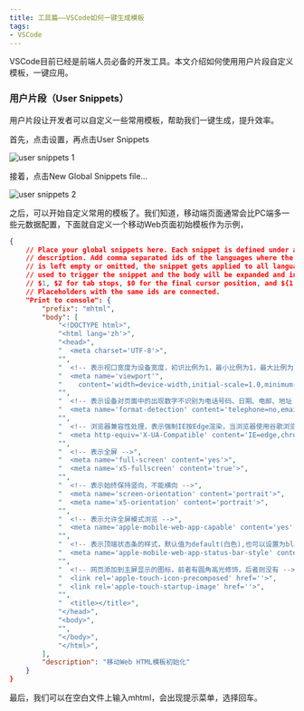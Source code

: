 ```yaml
---
title: 工具篇——VSCode如何一键生成模板
tags: 
- VSCode
---
```


VSCode目前已经是前端人员必备的开发工具。本文介绍如何使用用户片段自定义模板，一键应用。
<!-- 本文将介绍VSCode的一些能提高人员的开发效率的实用技巧。 -->

### 用户片段（User Snippets）

用户片段让开发者可以自定义一些常用模板，帮助我们一键生成，提升效率。

首先，点击设置，再点击User Snippets

![user snippets 1](/vscode/user_snippets_1.png)

接着，点击New Global Snippets file...

![user snippets 2](/vscode/user_snippets_2.png)

之后，可以开始自定义常用的模板了。我们知道，移动端页面通常会比PC端多一些元数据配置，下面就自定义一个移动Web页面初始模板作为示例，
```json
{
	// Place your global snippets here. Each snippet is defined under a snippet name and has a scope, prefix, body and 
	// description. Add comma separated ids of the languages where the snippet is applicable in the scope field. If scope 
	// is left empty or omitted, the snippet gets applied to all languages. The prefix is what is 
	// used to trigger the snippet and the body will be expanded and inserted. Possible variables are: 
	// $1, $2 for tab stops, $0 for the final cursor position, and ${1:label}, ${2:another} for placeholders. 
	// Placeholders with the same ids are connected.
	"Print to console": {
		"prefix": "mhtml",
		"body": [
			"<!DOCTYPE html>",
			"<html lang='zh'>",
			"<head>",
			"  <meta charset='UTF-8'>",
			"",
			"  <!-- 表示视口宽度为设备宽度，初识比例为1，最小比例为1，最大比例为1，不允许用户缩放页面 -->",
			"  <meta name='viewport'",
			"    content='width=device-width,initial-scale=1.0,minimum-scale=1.0,maximum-scale=1.0,user-scalable=0'>",
			"",
			"  <!-- 表示设备对页面中的出现数字不识别为电话号码、日期、电邮、地址 -->",
			"  <meta name='format-detection' content='telephone=no,email=no,date=no,address=no'>",
			"",
			"  <!-- 浏览器兼容性处理，表示强制IE按Edge渲染，当浏览器使用谷歌浏览器内嵌框架时允许其使用该框架进行渲染 -->",
			"  <meta http-equiv='X-UA-Compatible' content='IE=edge,chrome=1'>",
			"",
			"  <!-- 表示全屏 -->",
			"  <meta name='full-screen' content='yes'>",
			"  <meta name='x5-fullscreen' content='true'>",
			"",
			"  <!-- 表示始终保持竖向，不能横向 -->",
			"  <meta name='screen-orientation' content='portrait'>",
			"  <meta name='x5-orientation' content='portrait'>",
			"",
			"  <!-- 表示允许全屏模式浏览 -->",
			"  <meta name='apple-mobile-web-app-capable' content='yes' >",
			"",
			"  <!-- 表示顶端状态条的样式，默认值为default(白色),也可以设置为black(黑色)和black-translucent(灰色半透明) -->",
			"  <meta name='apple-mobile-web-app-status-bar-style' content='black'>",
			"",
			"  <!-- 网页添加到主屏显示的图标，前者有圆角高光修饰，后者则没有 -->",
			"  <link rel='apple-touch-icon-precomposed' href=''>",
			"  <link rel='apple-touch-startup-image' href=''>",	
			"",
			"  <title></title>",
			"</head>",
			"<body>",
			"",
			"</body>",
			"</html>",
		],
		"description": "移动Web HTML模板初始化"
	}
}
```

最后，我们可以在空白文件上输入mhtml，会出现提示菜单，选择回车。